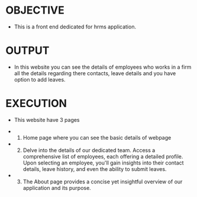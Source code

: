 # OBJECTIVE

- This is a front end dedicated for hrms application.


      
# OUTPUT

- In this website you can see the details of employees who works in a firm all the details regarding there contacts, leave details and you have option to add leaves.

            
# EXECUTION

- This website have 3 pages
 
- 1. Home page where you can see the basic details of webpage

- 2. Delve into the details of our dedicated team. Access a comprehensive list of employees, each offering a detailed profile. Upon selecting an employee, you'll gain insights into their contact details, leave history, and even the ability to submit leaves.

- 3. The About page provides a concise yet insightful overview of our application and its purpose. 

